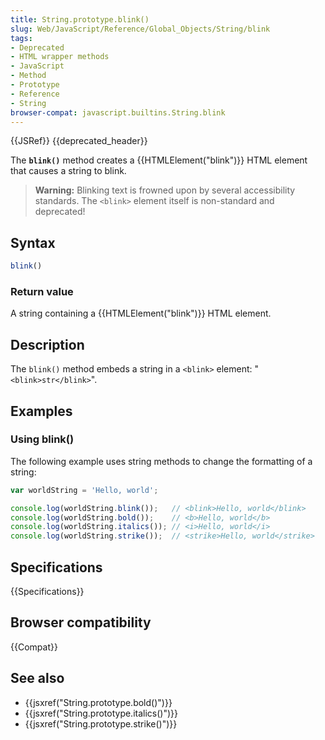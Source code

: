 ```yaml
---
title: String.prototype.blink()
slug: Web/JavaScript/Reference/Global_Objects/String/blink
tags:
- Deprecated
- HTML wrapper methods
- JavaScript
- Method
- Prototype
- Reference
- String
browser-compat: javascript.builtins.String.blink
---
```

{{JSRef}} {{deprecated_header}}

The **`blink()`** method creates a {{HTMLElement("blink")}} HTML element
that causes a string to blink.

> **Warning:** Blinking text is frowned upon by several accessibility standards.
> The `<blink>` element itself is non-standard and deprecated!

## Syntax

```js
blink()
```

### Return value

A string containing a {{HTMLElement("blink")}} HTML element.

## Description

The `blink()` method embeds a string in a `<blink>` element:
"`<blink>str</blink>`".

## Examples

### Using blink()

The following example uses string methods to change the formatting of a string:

```js
var worldString = 'Hello, world';

console.log(worldString.blink());   // <blink>Hello, world</blink>
console.log(worldString.bold());    // <b>Hello, world</b>
console.log(worldString.italics()); // <i>Hello, world</i>
console.log(worldString.strike());  // <strike>Hello, world</strike>
```

## Specifications

{{Specifications}}

## Browser compatibility

{{Compat}}

## See also

- {{jsxref("String.prototype.bold()")}}
- {{jsxref("String.prototype.italics()")}}
- {{jsxref("String.prototype.strike()")}}
